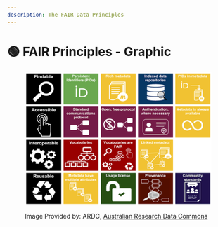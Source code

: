 ```yaml
---
description: The FAIR Data Principles
---
```


# 🟢 FAIR Principles - Graphic

<div data-full-width="true"><figure><img src="../../.gitbook/assets/image (51).png" alt=""><figcaption><p>Image Provided by: ARDC, <a href="https://ardc.edu.au/resource/fair-data-training-resources/">Australian Research Data Commons</a></p></figcaption></figure></div>

